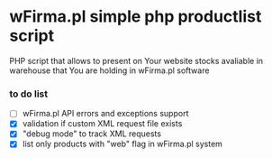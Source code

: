 # wFirma.pl simple php productlist script
PHP script that allows to present on Your website stocks avaliable in warehouse that You are holding in wFirma.pl software

### to do list
- [ ] wFirma.pl API errors and exceptions support
- [x] validation if custom XML request file exists
- [x] "debug mode" to track XML requests
- [x] list only products with "web" flag in wFirma.pl system
